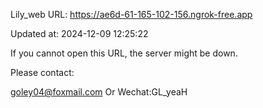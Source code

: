 Lily_web URL: https://ae6d-61-165-102-156.ngrok-free.app

Updated at: 2024-12-09 12:25:22

If you cannot open this URL, the server might be down.

Please contact: 

goley04@foxmail.com Or Wechat:GL_yeaH